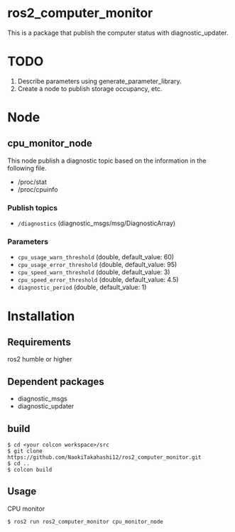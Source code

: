 # ros2_computer_monitor

This is a package that publish the computer status with diagnostic_updater.

# TODO

1. Describe parameters using generate_parameter_library.
1. Create a node to publish storage occupancy, etc.

# Node

## cpu_monitor_node

This node publish a diagnostic topic based on the information in the following file.

+ /proc/stat
+ /proc/cpuinfo

### Publish topics

+ `/diagnostics` (diagnostic_msgs/msg/DiagnosticArray)

### Parameters

+ `cpu_usage_warn_threshold` (double, default_value: 60)
+ `cpu_usage_error_threshold` (double, default_value: 95)
+ `cpu_speed_warn_threshold` (double, default_value: 3)
+ `cpu_speed_error_threshold` (double, default_value: 4.5)
+ `diagnostic_period` (double, default_value: 1)

# Installation

## Requirements

ros2 humble or higher

## Dependent packages

+ diagnostic_msgs
+ diagnostic_updater

## build

```shell
$ cd <your colcon workspace>/src
$ git clone https://github.com/NaokiTakahashi12/ros2_computer_monitor.git
$ cd ..
$ colcon build
```

## Usage

CPU monitor

```shell
$ ros2 run ros2_computer_monitor cpu_monitor_node
```

